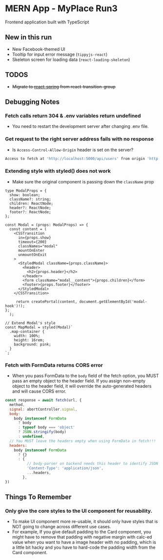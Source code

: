 # MERN App - MyPlace Run3

Frontend application built with TypeScript

## New in this run

- New Facebook-themed UI
- Tooltip for input error message (`tippyjs-react`)
- Skeleton screen for loading data (`react-loading-skeleton`)

## TODOS

- ~~Migrate to [react-spring](https://www.react-spring.io/) from react-transition-group~~

## Debugging Notes

### Fetch calls return 304 & .env variables return undefined

- You need to restart the development server after changing .env file.

### Get request to the right server address fails with no response

- Is `Access-Control-Allow-Origin` header is set on the server?

```bash
Access to fetch at 'http://localhost:5000/api/users' from origin 'http://localhost:3000' has been blocked by CORS policy: No 'Access-Control-Allow-Origin' header is present on the requested resource. If an opaque response serves your needs, set the requests mode to 'no-cors' to fetch the resource with CORS disabled.
```

### Extending style with styled() does not work

- Make sure the original component is passing down the `className` prop

```tsx
type ModalProps = {
  show: boolean;
  className?: string;
  children: ReactNode;
  header?: ReactNode;
  footer?: ReactNode;
};

const Modal = (props: ModalProps) => {
  const content = (
    <CSSTransition
      in={props.show}
      timeout={200}
      classNames="modal"
      mountOnEnter
      unmountOnExit
    >
      <StyledModal className={props.className}>
        <header>
          <h2>{props.header}</h2>
        </header>
        <form className="modal__content">{props.children}</form>
        <footer>{props.footer}</footer>
      </StyledModal>
    </CSSTransition>

     return createPortal(content, document.getElementById('modal-hook')!);
};
  );

// Extend Modal's style
const MapModal = styled(Modal)`
  .map-container {
    width: 100%;
    height: 16rem;
    background: pink;
  }
`;
```

### Fetch with FormData returns CORS error

- When you pass FormData to the `body` field of the fetch option, you MUST pass an empty object to the header field. If you assign non-empty object to the header field, it will override the auto-generated headers and will cause CORS error.

```js
const response = await fetch(url, {
  method,
  signal: abortController.signal,
  body:
    body instanceof FormData
      ? body
      : typeof body === 'object'
      ? JSON.stringify(body)
      : undefined,
  // You MUST leave the headers empty when using FormData in fetch!!!
  headers:
    body instanceof FormData
      ? {}
      : {
          // body-parser on backend needs this header to identify JSON body
          'Content-Type': 'application/json',
          ...headers,
        },
})
```

## Things To Remember

### Only give the core styles to the UI component for reusability.

- To make UI component more re-usable, it should only have styles that is NOT going to change across different use cases.
- For example, If you give default padding to the Card component, you might have to remove that padding with negative margin with calc-ed value when you want to have a image header with no padding, which is a little bit hacky and you have to hard-code the padding width from the Card component.
